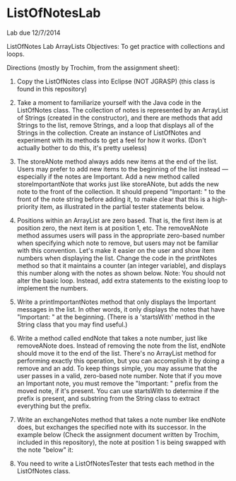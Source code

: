 ListOfNotesLab
==============

Lab due 12/7/2014

ListOfNotes Lab
ArrayLists
Objectives: 
To get practice with collections and loops. 

Directions (mostly by Trochim, from the assignment sheet):

1.	Copy the ListOfNotes class into Eclipse (NOT JGRASP) (this class is found in this repository) 

2.	Take a moment to familiarize yourself with the Java code in the ListOfNotes class. The collection of notes is represented by an ArrayList of Strings (created in the constructor), and there are methods that add Strings to the list, remove Strings, and a loop that displays all of the Strings in the collection. Create an instance of ListOfNotes and experiment with its methods to get a feel for how it works. (Don't actually bother to do this, it's pretty useless)

3.	The storeANote method always adds new items at the end of the list. Users may prefer to add new items to the beginning of the list instead — especially if the notes are Important. Add a new method called storeImportantNote that works just like storeANote, but adds the new note to the front of the collection. It should prepend "Important: " to the front of the note string before adding it, to make clear that this is a high-priority item, as illustrated in the partial tester statements below. 

4.	Positions within an ArrayList are zero based. That is, the first item is at position zero, the next item is at position 1, etc. The removeANote method assumes users will pass in the appropriate zero-based number when specifying which note to remove, but users may not be familiar with this convention. Let's make it easier on the user and show item numbers when displaying the list. Change the code in the printNotes method so that it maintains a counter (an integer variable), and displays this number along with the notes as shown below. Note: You should not alter the basic loop. Instead, add extra statements to the existing loop to implement the numbers. 

5.	Write a printImportantNotes method that only displays the Important messages in the list. In other words, it only displays the notes that have "Important: " at the beginning. (There is a  'startsWith' method in the String class that you may find useful.) 

6. Write a method called endNote that takes a note number, just like removeANote does. Instead of removing the note from the list, endNote should move it to the end of the list. There's no ArrayList method for performing exactly this operation, but you can accomplish it by doing a remove and an add. To keep things simple, you may assume that the user passes in a valid, zero-based note number. Note that if you move an Important note, you must remove the "Important: " prefix from the moved note, if it's present. You can use startsWith to determine if the prefix is present, and substring from the String class to extract everything but the prefix.

7.	Write an exchangeNotes method that takes a note number like endNote does, but exchanges the specified note with its successor. In the example below (Check the assignment document written by Trochim, included in this repository), the note at position 1 is being swapped with the note "below" it: 

8. You need to write a ListOfNotesTester that tests each method in the ListOfNotes class.
